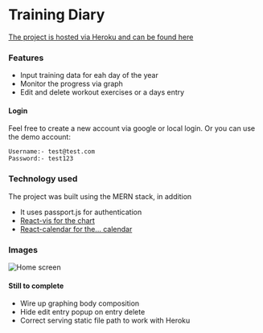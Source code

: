 # Training Diary

[The project is hosted via Heroku and can be found here](https://training-diary.herokuapp.com/)

### Features

-   Input training data for eah day of the year
-   Monitor the progress via graph
-   Edit and delete workout exercises or a days entry

#### Login

Feel free to create a new account via google or local login. Or you can use the demo account:

```
Username:- test@test.com
Password:- test123
```

### Technology used

The project was built using the MERN stack, in addition

-   It uses passport.js for authentication
-   [React-vis for the chart](https://uber.github.io/react-vis/)
-   [React-calendar for the... calendar](https://www.npmjs.com/package/react-calendar)

### Images

![Home screen](https://i.imgur.com/3cVWiyF.png)

#### Still to complete

-   Wire up graphing body composition
-   Hide edit entry popup on entry delete
-   Correct serving static file path to work with Heroku

